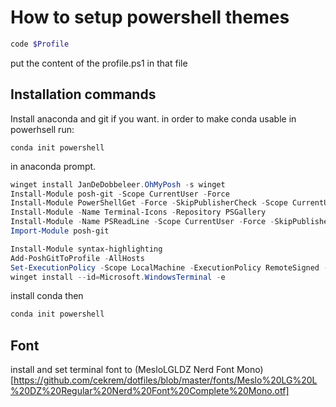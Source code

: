 # How to setup powershell themes
```powershell
code $Profile
```
put the content of the profile.ps1 in that file


## Installation commands
Install anaconda and git if you want.
in order to make conda usable in powerhsell run:
```
conda init powershell
```
in anaconda prompt. 

```powershell
winget install JanDeDobbeleer.OhMyPosh -s winget
Install-Module posh-git -Scope CurrentUser -Force
Install-Module PowerShellGet -Force -SkipPublisherCheck -Scope CurrentUser
Install-Module -Name Terminal-Icons -Repository PSGallery
Install-Module -Name PSReadLine -Scope CurrentUser -Force -SkipPublisherCheck
Import-Module posh-git

Install-Module syntax-highlighting
Add-PoshGitToProfile -AllHosts
Set-ExecutionPolicy -Scope LocalMachine -ExecutionPolicy RemoteSigned -Force
winget install --id=Microsoft.WindowsTerminal -e
```

install conda then
```powershell
conda init powershell
```
## Font
install and set terminal font to 
(MesloLGLDZ Nerd Font Mono)[https://github.com/cekrem/dotfiles/blob/master/fonts/Meslo%20LG%20L%20DZ%20Regular%20Nerd%20Font%20Complete%20Mono.otf]
